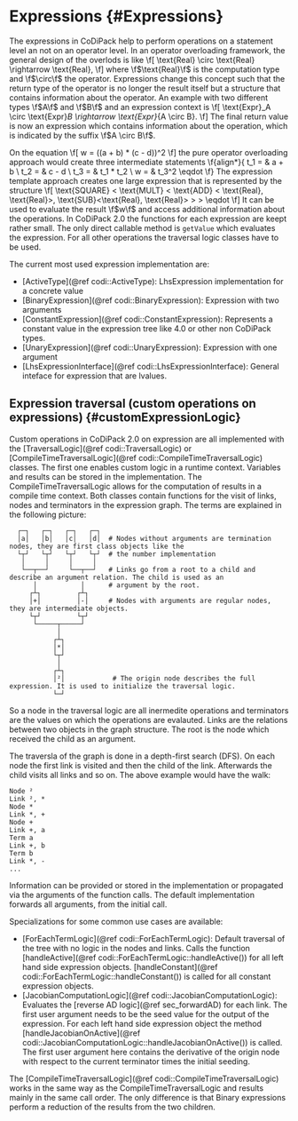 Expressions {#Expressions}
=======

The expressions in CoDiPack help to perform operations on a statement level an not on an operator level.
In an operator overloading framework, the general design of the overlods is like
\f[
  \text{Real} \circ \text{Real} \rightarrow \text{Real},
\f]
where \f$\text{Real}\f$ is the computation type and \f$\circ\f$ the operator.
Expressions change this concept such that the return type of the operator is no longer the result itself but a structure
that contains information about the operator. An example with two different types \f$A\f$ and \f$B\f$ and an expression
context is
\f[
  \text{Expr}_A \circ \text{Expr}_B \rightarrow \text{Expr}_{A \circ B}.
\f]
The final return value is now an expression which contains information about the operation, which is indicated by the
suffix \f$A \circ B\f$.

On the equation
\f[
  w = ((a + b) * (c - d))^2
\f]
the pure operator overloading approach would create three intermediate statements
\f{align*}{
  t_1 = & a + b \\
  t_2 = & c - d \\
  t_3 = & t_1 * t_2 \\
  w = & t_3^2 \eqdot
\f}
The expression template approach creates one large expression that is represented by the structure
\f[
  \text{SQUARE} < \text{MULT} < \text{ADD} < \text{Real}, \text{Real}>, \text{SUB}<\text{Real}, \text{Real}> > > \eqdot
\f]
It can be used to evaluate the result \f$w\f$ and access additional information about the operations. In CoDiPack 2.0
the functions for each expression are keept rather small. The only direct callable method is `getValue` which evaluates
the expression. For all other operations the traversal logic classes have to be used.

The current most used expression implementation are:
 - [ActiveType](@ref codi::ActiveType): LhsExpression implementation for a concrete value
 - [BinaryExpression](@ref codi::BinaryExpression): Expression with two arguments
 - [ConstantExpression](@ref codi::ConstantExpression): Represents a constant value in the expression tree like 4.0 or
                                                        other non CoDiPack types.
 - [UnaryExpression](@ref codi::UnaryExpression): Expression with one argument
 - [LhsExpressionInterface](@ref codi::LhsExpressionInterface): General inteface for expression that are lvalues.

Expression traversal (custom operations on expressions) {#customExpressionLogic}
-------

Custom operations in CoDiPack 2.0 on expression are all implemented with the [TraversalLogic](@ref codi::TraversalLogic)
or [CompileTimeTraversalLogic](@ref codi::CompileTimeTraversalLogic) classes. The first one enables custom logic in a
runtime context. Variables and results can be stored in the implementation. The CompileTimeTraversalLogic allows for the
computation of results in a compile time context. Both classes contain functions for the visit of links, nodes and
terminators in the expression graph. The terms are explained in the following picture:
```
  ┌─┐   ┌─┐   ┌─┐   ┌─┐
  │a│   │b│   │c│   │d│  # Nodes without arguments are termination nodes, they are first class objects like the
  └┬┘   └┬┘   └┬┘   └┬┘  # the number implementation
   │     │     │     │
   └──┬──┘     └──┬──┘   # Links go from a root to a child and describe an argument relation. The child is used as an
      │           │      # argument by the root.
     ┌┴┐         ┌┴┐
     │+│         │-│     # Nodes with arguments are regular nodes, they are intermediate objects.
     └┬┘         └┬┘
      └─────┬─────┘
            │
           ┌┴┐
           │*│
           └┬┘
            │
           ┌┴┐
           │²│            # The origin node describes the full expression. It is used to initialize the traversal logic.
           └─┘
```
So a node in the traversal logic are all inermedite operations and terminators are the values on which the operations
are evalauted. Links are the relations between two objects in the graph structure. The root is the node which received
the child as an argument.

The traversla of the graph is done in a depth-first search (DFS). On each node the first link is visited and then the
child of the link. Afterwards the child visits all links and so on. The above example would have the walk:
```
Node ²
Link ², *
Node *
Link *, +
Node +
Link +, a
Term a
Link +, b
Term b
Link *, -
...
```
Information can be provided or stored in the implementation or propagated via the arguments of the function calls. The
default implementation forwards all arguments, from the initial call.

Specializations for some common use cases are available:
 - [ForEachTermLogic](@ref codi::ForEachTermLogic): Default traversal of the tree with no logic in the nodes and links.
         Calls the function [handleActive](@ref codi::ForEachTermLogic::handleActive()) for all left hand side
         expression objects. [handleConstant](@ref codi::ForEachTermLogic::handleConstant()) is called for all constant
         expression objects.
 - [JacobianComputationLogic](@ref codi::JacobianComputationLogic): Evaluates the [reverse AD logic](@ref sec_forwardAD)
          for each link. The first user argument needs to be the seed value for the output of the expression. For each
          left hand side expression object the method
          [handleJacobianOnActive](@ref codi::JacobianComputationLogic::handleJacobianOnActive()) is called. The first
          user argument here contains the derivative of the origin node with respect to the current terminator times the
          initial seeding.

The [CompileTimeTraversalLogic](@ref codi::CompileTimeTraversalLogic) works in the same way as the
CompileTimeTraversalLogic and results mainly in the same call order. The only difference is that Binary expressions
perform a reduction of the results from the two children.
